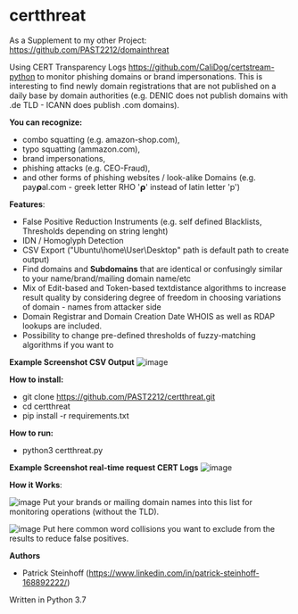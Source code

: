 # certthreat

As a Supplement to my other Project: https://github.com/PAST2212/domainthreat

Using CERT Transparency Logs https://github.com/CaliDog/certstream-python to monitor phishing domains or brand impersonations. This is interesting to find newly domain registrations that are not published on a daily base by domain authorities  (e.g. DENIC does not publish domains with .de TLD - ICANN does publish .com domains).

**You can recognize:**
- combo squatting (e.g. amazon-shop.com), 
- typo squatting (ammazon.com), 
- brand impersonations, 
- phishing attacks (e.g. CEO-Fraud),
- and other forms of phishing websites / look-alike Domains (e.g. 𝗉ay𝞀al.com - greek letter RHO '𝞀' instead of latin letter 'p')

**Features**:
- False Positive Reduction Instruments (e.g. self defined Blacklists, Thresholds depending on string lenght)
- IDN / Homoglyph Detection
- CSV Export ("Ubuntu\home\User\Desktop" path is default path to create output)
- Find domains and **Subdomains** that are identical or confusingly similar to your name/brand/mailing domain name/etc 
- Mix of Edit-based and Token-based textdistance algorithms to increase result quality by considering degree of freedom in choosing variations of domain - names from attacker side
- Domain Registrar and Domain Creation Date WHOIS as well as RDAP lookups are included.
- Possibility to change pre-defined thresholds of fuzzy-matching algorithms if you want to

**Example Screenshot CSV Output**
![image](https://user-images.githubusercontent.com/124390875/220607184-017fc523-8148-42ca-ba70-fe6bbe8d96fe.png)

**How to install:**
- git clone https://github.com/PAST2212/certthreat.git
- cd certthreat
- pip install -r requirements.txt

**How to run:**
- python3 certthreat.py

**Example Screenshot real-time request CERT Logs**
![image](https://user-images.githubusercontent.com/124390875/220610681-6f2bbb30-82af-42d5-9e66-2e06020b246f.png)

**How it Works**:

![image](https://user-images.githubusercontent.com/124390875/217082812-6a7260dd-2da7-4b2b-989e-66339ac5b6ed.png)
Put your brands or mailing domain names into this list for monitoring operations (without the TLD).

![image](https://user-images.githubusercontent.com/124390875/217082944-c81d8f11-b953-409d-8bb7-9fad5cdcc1f6.png)
Put here common word collisions you want to exclude from the results to reduce false positives.

**Authors**
- Patrick Steinhoff (https://www.linkedin.com/in/patrick-steinhoff-168892222/)

Written in Python 3.7
